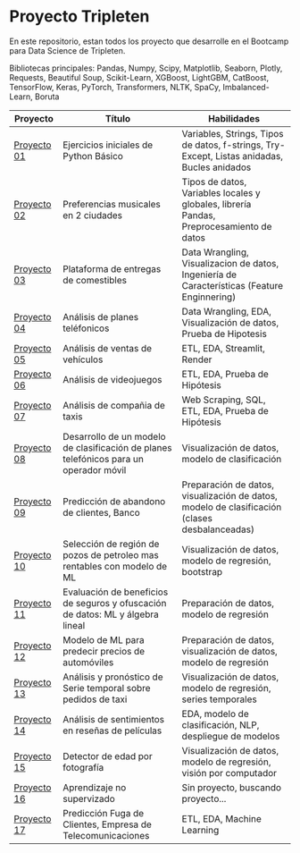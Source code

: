 # Proyecto Tripleten

En este repositorio, estan todos los proyecto que desarrolle en el Bootcamp para Data Science de Tripleten.

Bibliotecas principales: Pandas, Numpy, Scipy, Matplotlib, Seaborn, Plotly, Requests, Beautiful Soup, Scikit-Learn, XGBoost, LightGBM, CatBoost, TensorFlow, Keras, PyTorch, Transformers, NLTK, SpaCy, Imbalanced-Learn, Boruta

| Proyecto | Título | Habilidades |
| ------------- | ------------- | ------------- |
| [Proyecto 01](https://github.com/javidalr/tripleten-data-science/tree/Project-01-Basic-Python) | Ejercicios iniciales de Python Básico | Variables, Strings, Tipos de datos, f-strings, Try-Except, Listas anidadas, Bucles anidados |
| [Proyecto 02](https://github.com/javidalr/tripleten-data-science/tree/Project-02-Data-Preprocessing) | Preferencias musicales en 2 ciudades | Tipos de datos, Variables locales y globales, librería Pandas, Preprocesamiento de datos |
| [Proyecto 03](https://github.com/javidalr/tripleten-data-science/tree/Project-03-Exploratory-Data-Analysis3) | Plataforma de entregas de comestibles | Data Wrangling, Visualizacion de datos, Ingeniería de Características (Feature Enginnering) |
| [Proyecto 04](https://github.com/javidalr/tripleten-data-science/tree/Project-04-Statistical-Data-Analysis) | Análisis de planes teléfonicos | Data Wrangling, EDA, Visualización de datos, Prueba de Hipotesis | 
| [Proyecto 05](https://github.com/javidalr/tripleten-data-science/tree/Project-05-Software-Development-Tools) | Análisis de ventas de vehículos | ETL, EDA, Streamlit, Render |
| [Proyecto 06](https://github.com/javidalr/tripleten-data-science/tree/Project-06-Integrated-Project) | Análisis de videojuegos | ETL, EDA, Prueba de Hipótesis |
| [Proyecto 07](https://github.com/javidalr/tripleten-data-science/tree/Project-07-Data-Collection-and-Storage) | Análisis de compañia de taxis | Web Scraping, SQL, ETL, EDA, Prueba de Hipótesis |
| [Proyecto 08](https://github.com/javidalr/tripleten-data-science/tree/Project-08-Introduction-to-Machine-Learning) | Desarrollo de un modelo de clasificación de planes telefónicos para un operador móvil | Visualización de datos, modelo de clasificación |
| [Proyecto 09](https://github.com/javidalr/tripleten-data-science/tree/Project-09-Supervised-Learning) | Predicción de abandono de clientes, Banco | Preparación de datos, visualización de datos, modelo de clasificación (clases desbalanceadas) |
| [Proyecto 10](https://github.com/javidalr/tripleten-data-science/tree/Project-10-Machine-Learning-in-Business) | Selección de región de pozos de petroleo mas rentables con modelo de ML | Visualización de datos, modelo de regresión, bootstrap |
| [Proyecto 11](https://github.com/javidalr/tripleten-data-science/tree/Project-11-Linear-Algebra) | Evaluación de beneficios de seguros y ofuscación de datos: ML y álgebra lineal | Preparación de datos, modelo de regresión |
| [Proyecto 12](https://github.com/javidalr/tripleten-data-science/tree/Project-12-Numerical-Methods) | Modelo de ML para predecir precios de automóviles | Preparación de datos, visualización de datos, modelo de regresión |
| [Proyecto 13](https://github.com/javidalr/tripleten-data-science/tree/Project-13-Time-Series) | Análisis y pronóstico de Serie temporal sobre pedidos de taxi | Visualización de datos, modelo de regresión, series temporales |
| [Proyecto 14](https://github.com/javidalr/tripleten-data-science/tree/Project-14-Machine-Learning-for-Text) | Análisis de sentimientos en reseñas de películas | EDA, modelo de clasificación, NLP, despliegue de modelos |
| [Proyecto 15](https://github.com/javidalr/tripleten-data-science/tree/Project-15-Computer-Vision) | Detector de edad por fotografía | Visualización de datos, modelo de regresión, visión por computador |
| [Proyecto 16](https://github.com/javidalr/tripleten-data-science/tree/Project-16-Unsupervised-Learning) | Aprendizaje no supervizado | Sin proyecto, buscando proyecto... |
| [Proyecto 17](https://github.com/javidalr/tripleten-data-science/tree/Project-17-Final-Project) | Predicción Fuga de Clientes, Empresa de Telecomunicaciones | ETL, EDA, Machine Learning |